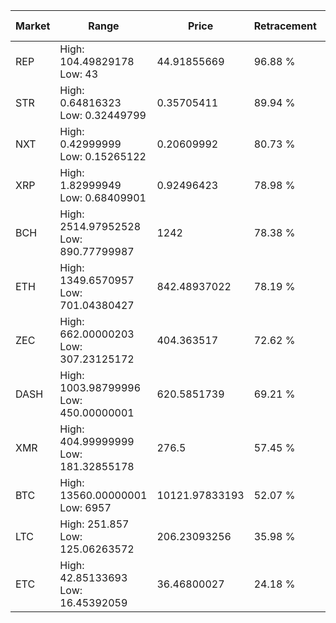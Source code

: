 | Market | Range | Price| Retracement | Doubles to 50% |
| --- | --- | --- | --- | --- |
| REP | High: 104.49829178<br />Low: 43 | 44.91855669 | 96.88 % | 1.64 |
| STR | High: 0.64816323<br />Low: 0.32449799 | 0.35705411 | 89.94 % | 1.36 |
| NXT | High: 0.42999999<br />Low: 0.15265122 | 0.20609992 | 80.73 % | 1.41 |
| XRP | High: 1.82999949<br />Low: 0.68409901 | 0.92496423 | 78.98 % | 1.36 |
| BCH | High: 2514.97952528<br />Low: 890.77799987 | 1242 | 78.38 % | 1.37 |
| ETH | High: 1349.6570957<br />Low: 701.04380427 | 842.48937022 | 78.19 % | 1.22 |
| ZEC | High: 662.00000203<br />Low: 307.23125172 | 404.363517 | 72.62 % | 1.20 |
| DASH | High: 1003.98799996<br />Low: 450.00000001 | 620.5851739 | 69.21 % | 1.17 |
| XMR | High: 404.99999999<br />Low: 181.32855178 | 276.5 | 57.45 % | 1.06 |
| BTC | High: 13560.00000001<br />Low: 6957 | 10121.97833193 | 52.07 % | 1.01 |
| LTC | High: 251.857<br />Low: 125.06263572 | 206.23093256 | 35.98 % | 0.00 |
| ETC | High: 42.85133693<br />Low: 16.45392059 | 36.46800027 | 24.18 % | 0.00 |
